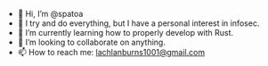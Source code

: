 - 👋 Hi, I’m @spatoa
- 👀 I try and do everything, but I have a personal interest in infosec.
- 🌱 I’m currently learning how to properly develop with Rust.
- 💞️ I’m looking to collaborate on anything.
- 📫 How to reach me: lachlanburns1001@gmail.com

<!---
spaghetti-toast/spaghetti-toast is a ✨ special ✨ repository because its `README.md` (this file) appears on your GitHub profile.
You can click the Preview link to take a look at your changes.
--->

